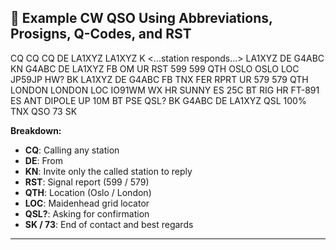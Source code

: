 ## 💬 Example CW QSO Using Abbreviations, Prosigns, Q-Codes, and RST

CQ CQ CQ DE LA1XYZ LA1XYZ K 
<...station responds...>
LA1XYZ DE G4ABC KN 
G4ABC DE LA1XYZ FB OM UR RST 599 599 QTH OSLO OSLO LOC JP59JP HW? BK LA1XYZ DE G4ABC FB TNX FER RPRT UR 579 579 QTH LONDON LONDON LOC IO91WM WX HR SUNNY ES 25C BT RIG HR FT-891 ES ANT DIPOLE UP 10M BT PSE QSL? 
BK G4ABC DE LA1XYZ QSL 100% TNX QSO 73 SK

**Breakdown:**

- **CQ**: Calling any station  
- **DE**: From  
- **KN**: Invite only the called station to reply  
- **RST**: Signal report (599 / 579)  
- **QTH**: Location (Oslo / London)  
- **LOC**: Maidenhead grid locator  
- **QSL?**: Asking for confirmation  
- **SK / 73**: End of contact and best regards  

---
